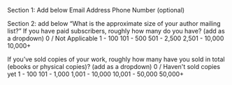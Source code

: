 Section 1: Add below Email Address
Phone Number (optional)


Section 2: add below “What is the approximate size of your author mailing list?”
If you have paid subscribers, roughly how many do you have? (add as a dropdown)
0 / Not Applicable
1 - 100
101 - 500
501 - 2,500
2,501 - 10,000
10,000+

If you’ve sold copies of your work, roughly how many have you sold in total (ebooks or physical copies)? (add as a dropdown)
0 / Haven't sold copies yet
1 - 100
101 - 1,000
1,001 - 10,000
10,001 - 50,000
50,000+
